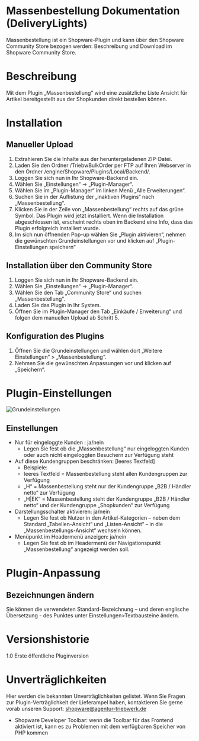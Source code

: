Massenbestellung Dokumentation (DeliveryLights)
==================

Massenbestellung ist ein Shopware-Plugin und kann über den Shopware Community Store bezogen werden: 
Beschreibung und Download im Shopware Community Store.

# Beschreibung
Mit dem Plugin „Massenbestellung“ wird eine zusätzliche Liste Ansicht für Artikel bereitgestellt aus der Shopkunden direkt bestellen können. 


# Installation
## Manueller Upload
1. Extrahieren Sie die Inhalte aus der heruntergeladenen ZIP-Datei.
2. Laden Sie den Ordner /TriebwBulkOrder per FTP auf Ihren Webserver in den Ordner /engine/Shopware/Plugins/Local/Backend/.
3. Loggen Sie sich nun in Ihr Shopware-Backend ein.
4. Wählen Sie „Einstellungen“ -> „Plugin-Manager“.
5. Wählen Sie im „Plugin-Manager“ im linken Menü „Alle Erweiterungen“.
6. Suchen Sie in der Auflistung der „inaktiven Plugins“ nach „Massenbestellung“.
7. Klicken Sie in der Zeile von „Massenbestellung“ rechts auf das grüne Symbol. Das Plugin wird jetzt installiert. Wenn die Installation abgeschlossen ist, erscheint rechts oben im Backend eine Info, dass das Plugin erfolgreich installiert wurde.
8. Im sich nun öffnenden Pop-up wählen Sie „Plugin aktivieren“, nehmen die gewünschten Grundeinstellungen vor und klicken auf „Plugin-Einstellungen speichern“


## Installation über den Community Store
1. Loggen Sie sich nun in Ihr Shopware-Backend ein.
2. Wählen Sie „Einstellungen“ -> „Plugin-Manager“.
3. Wählen Sie den Tab „Community Store“ und suchen „Massenbestellung“.
4. Laden Sie das Plugin in Ihr System.
5. Öffnen Sie im Plugin-Manager den Tab „Einkäufe / Erweiterung“ und folgen dem manuellen Upload ab Schritt 5.


## Konfiguration des Plugins
1. Öffnen Sie die Grundeinstellungen und wählen dort „Weitere Einstellungen“ > „Massenbestellung“.
2. Nehmen Sie die gewünschten Anpassungen vor und klicken auf „Speichern“.


# Plugin-Einstellungen
![Grundeinstellungen](http://doku.agentur-triebwerk-shop.de/bulkorder/grundeinstellungen_bulkorder.png)
## Einstellungen
* Nur für eingeloggte Kunden : ja/nein
  * Legen Sie fest ob die „Massenbestellung“ nur eingeloggten Kunden oder auch nicht eingeloggten Besuchern zur Verfügung steht
* Auf diese Kundengruppen beschränken: [leeres Textfeld]
  * Beispiele:
  * leeres Textfeld =  Massenbestellung  steht allen Kundengruppen zur Verfügung
  *	„H“ = Massenbestellung   steht nur der Kundengruppe  „B2B / Händler netto“ zur Verfügung
  *	„H|EK“ = Massenbestellung   steht der Kundengruppe  „B2B / Händler netto“ und der Kundengruppe  „Shopkunden“ zur Verfügung
* Darstellungsschalter aktivieren: ja/nein
  * Legen Sie fest ob Nutzer in den Artikel-Kategorien – neben dem Standard „Tabellen-Ansicht“ und  „Listen-Ansicht“ – in die „Massenbestellungs-Ansicht“ wechseln können.
* Menüpunkt im Headermenü anzeigen: ja/nein
  * Legen Sie fest ob im Headermenü der Navigationspunkt „Massenbestellung“ angezeigt werden soll. 

# Plugin-Anpassung  
## Bezeichnungen ändern
Sie können die verwendeten Standard-Bezeichnung – und deren englische Übersetzung - des Punktes unter Einstellungen>Textbausteine ändern.


# Versionshistorie
1.0 Erste öffentliche Pluginversion

# Unverträglichkeiten
Hier werden die bekannten Unverträglichkeiten gelistet.
Wenn Sie Fragen zur Plugin-Verträglichkeit der Lieferampel haben, kontaktieren Sie gerne vorab unseren Support: shopware@agentur-triebwerk.de
* Shopware Developer Toolbar: wenn die Toolbar für das Frontend aktiviert ist, kann es zu Problemen mit dem verfügbaren Speicher von PHP kommen
 


